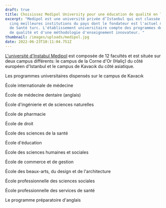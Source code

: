 ```yaml
---
draft: true
title: Choisissez Medipol University pour une éducation de qualité en Turquie
excerpt: "Medipol est une université privée d’Istanbul qui est classée parmi les
  cinq meilleures institutions du pays dont le fondateur est l'actuel ministre
  de Santé turc. L'établissement universitaire compte des programmes des cours
  de qualité et d'une méthodologie d'enseignement innovateur. "
thumbnail: /images/uploads/medipol.jpg
date: 2022-06-23T10:11:04.751Z
---
```

[L'université d'Instabul Medipol](https://www.medipol.edu.tr/en/) est composée de 12 facultés et est située sur deux campus différents: le campus de la Corne d'Or (Haliç) du côté européen d'Istanbul et le campus de Kavacık du côté asiatique. 

Les programmes universitaires dispensés sur le campus de Kavacık

École internationale de médecine

École de médecine dentaire (anglais)

École d'ingénierie et de sciences naturelles

École de pharmacie

École de droit

École des sciences de la santé

École d'éducation

École des sciences humaines et sociales

École de commerce et de gestion

École des beaux-arts, du design et de l'architecture

École professionnelle des sciences sociales

École professionnelle des services de santé

Le programme préparatoire d'anglais